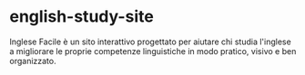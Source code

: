 # english-study-site
Inglese Facile è un sito interattivo progettato per aiutare chi studia l'inglese a migliorare le proprie competenze linguistiche in modo pratico, visivo e ben organizzato.
